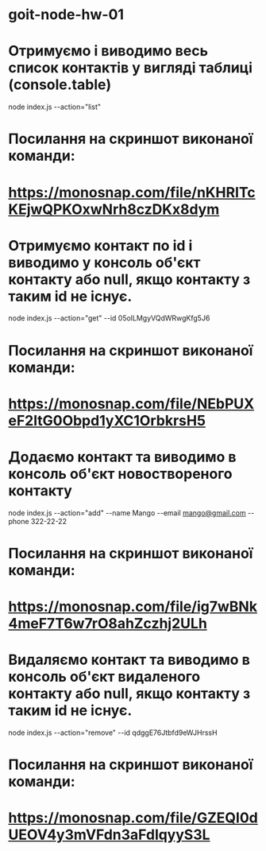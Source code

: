 # goit-node-hw-01

# Отримуємо і виводимо весь список контактів у вигляді таблиці (console.table)
node index.js --action="list"
# Посилання на скриншот виконаної команди:
# https://monosnap.com/file/nKHRITcKEjwQPKOxwNrh8czDKx8dym


# Отримуємо контакт по id і виводимо у консоль об'єкт контакту або null, якщо контакту з таким id не існує.
node index.js --action="get" --id 05olLMgyVQdWRwgKfg5J6
# Посилання на скриншот виконаної команди:
# https://monosnap.com/file/NEbPUXeF2ltG0Obpd1yXC1OrbkrsH5


# Додаємо контакт та виводимо в консоль об'єкт новоствореного контакту
node index.js --action="add" --name Mango --email mango@gmail.com --phone 322-22-22
# Посилання на скриншот виконаної команди:
# https://monosnap.com/file/ig7wBNk4meF7T6w7rO8ahZczhj2ULh


# Видаляємо контакт та виводимо в консоль об'єкт видаленого контакту або null, якщо контакту з таким id не існує.
node index.js --action="remove" --id qdggE76Jtbfd9eWJHrssH
# Посилання на скриншот виконаної команди:
# https://monosnap.com/file/GZEQI0dUEOV4y3mVFdn3aFdlqyyS3L